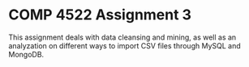 # COMP 4522 Assignment 3

This assignment deals with data cleansing and mining, as well as an analyzation on different ways to import CSV files through MySQL and MongoDB.
